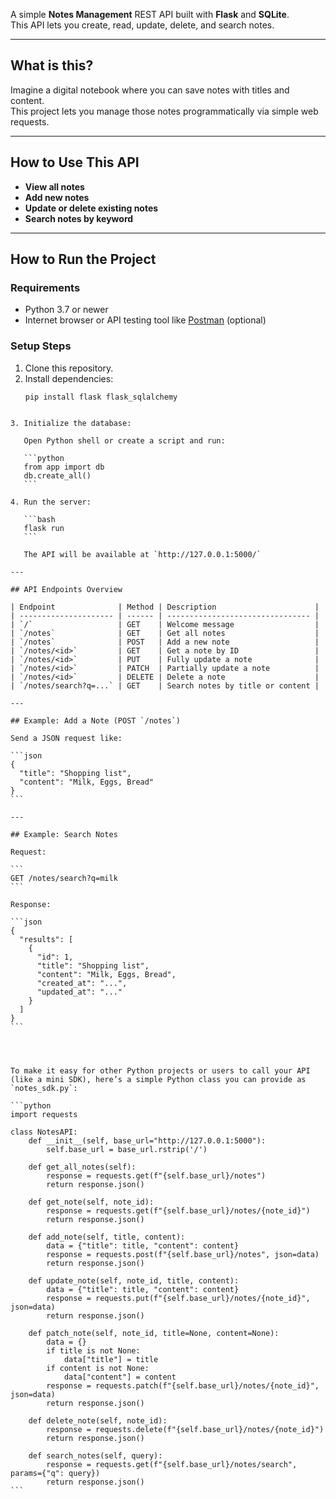 A simple **Notes Management** REST API built with **Flask** and **SQLite**.  
This API lets you create, read, update, delete, and search notes.

---

## What is this?

Imagine a digital notebook where you can save notes with titles and content.  
This project lets you manage those notes programmatically via simple web requests.

---

## How to Use This API

- **View all notes**  
- **Add new notes**  
- **Update or delete existing notes**  
- **Search notes by keyword**

---

## How to Run the Project

### Requirements

- Python 3.7 or newer  
- Internet browser or API testing tool like [Postman](https://www.postman.com/) (optional)

### Setup Steps

1. Clone this repository.  
2. Install dependencies:
   ```bash
   pip install flask flask_sqlalchemy
````

3. Initialize the database:

   Open Python shell or create a script and run:

   ```python
   from app import db
   db.create_all()
   ```

4. Run the server:

   ```bash
   flask run
   ```

   The API will be available at `http://127.0.0.1:5000/`

---

## API Endpoints Overview

| Endpoint              | Method | Description                      |
| --------------------- | ------ | -------------------------------- |
| `/`                   | GET    | Welcome message                  |
| `/notes`              | GET    | Get all notes                    |
| `/notes`              | POST   | Add a new note                   |
| `/notes/<id>`         | GET    | Get a note by ID                 |
| `/notes/<id>`         | PUT    | Fully update a note              |
| `/notes/<id>`         | PATCH  | Partially update a note          |
| `/notes/<id>`         | DELETE | Delete a note                    |
| `/notes/search?q=...` | GET    | Search notes by title or content |

---

## Example: Add a Note (POST `/notes`)

Send a JSON request like:

```json
{
  "title": "Shopping list",
  "content": "Milk, Eggs, Bread"
}
```

---

## Example: Search Notes

Request:

```
GET /notes/search?q=milk
```

Response:

```json
{
  "results": [
    {
      "id": 1,
      "title": "Shopping list",
      "content": "Milk, Eggs, Bread",
      "created_at": "...",
      "updated_at": "..."
    }
  ]
}
```




To make it easy for other Python projects or users to call your API (like a mini SDK), here’s a simple Python class you can provide as `notes_sdk.py`:

```python
import requests

class NotesAPI:
    def __init__(self, base_url="http://127.0.0.1:5000"):
        self.base_url = base_url.rstrip('/')

    def get_all_notes(self):
        response = requests.get(f"{self.base_url}/notes")
        return response.json()

    def get_note(self, note_id):
        response = requests.get(f"{self.base_url}/notes/{note_id}")
        return response.json()

    def add_note(self, title, content):
        data = {"title": title, "content": content}
        response = requests.post(f"{self.base_url}/notes", json=data)
        return response.json()

    def update_note(self, note_id, title, content):
        data = {"title": title, "content": content}
        response = requests.put(f"{self.base_url}/notes/{note_id}", json=data)
        return response.json()

    def patch_note(self, note_id, title=None, content=None):
        data = {}
        if title is not None:
            data["title"] = title
        if content is not None:
            data["content"] = content
        response = requests.patch(f"{self.base_url}/notes/{note_id}", json=data)
        return response.json()

    def delete_note(self, note_id):
        response = requests.delete(f"{self.base_url}/notes/{note_id}")
        return response.json()

    def search_notes(self, query):
        response = requests.get(f"{self.base_url}/notes/search", params={"q": query})
        return response.json()
```

